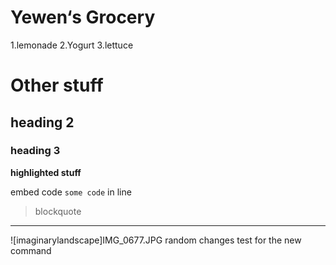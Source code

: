 # Yewen‘s Grocery
1.lemonade
2.Yogurt
3.lettuce

# Other stuff
## heading 2

### heading 3

**highlighted stuff**

embed code `some code` in line
> blockquote

---
![imaginarylandscape]IMG_0677.JPG
random changes
test for the new command